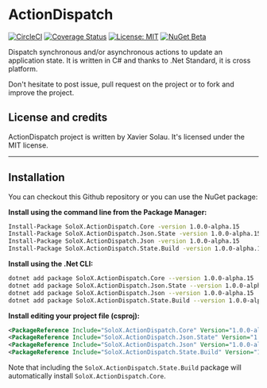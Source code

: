 # ActionDispatch
[![CircleCI](https://circleci.com/gh/xaviersolau/ActionDispatch.svg?style=svg)](https://circleci.com/gh/xaviersolau/ActionDispatch)
[![Coverage Status](https://coveralls.io/repos/github/xaviersolau/ActionDispatch/badge.svg?branch=master)](https://coveralls.io/github/xaviersolau/ActionDispatch?branch=master)
[![License: MIT](https://img.shields.io/badge/License-MIT-blue.svg)](LICENSE)
[![NuGet Beta](https://img.shields.io/nuget/vpre/SoloX.ActionDispatch.Core.svg)](https://www.nuget.org/packages/SoloX.ActionDispatch.Core)

Dispatch synchronous and/or asynchronous actions to update an application state.
It is written in C# and thanks to .Net Standard, it is cross platform.

Don't hesitate to post issue, pull request on the project or to fork and improve the project.

## License and credits

ActionDispatch project is written by Xavier Solau. It's licensed under the MIT license.

 * * *

## Installation

You can checkout this Github repository or you can use the NuGet package:

**Install using the command line from the Package Manager:**
```bash
Install-Package SoloX.ActionDispatch.Core -version 1.0.0-alpha.15
Install-Package SoloX.ActionDispatch.Json.State -version 1.0.0-alpha.15
Install-Package SoloX.ActionDispatch.Json -version 1.0.0-alpha.15
Install-Package SoloX.ActionDispatch.State.Build -version 1.0.0-alpha.15
```

**Install using the .Net CLI:**
```bash
dotnet add package SoloX.ActionDispatch.Core --version 1.0.0-alpha.15
dotnet add package SoloX.ActionDispatch.Json.State --version 1.0.0-alpha.15
dotnet add package SoloX.ActionDispatch.Json --version 1.0.0-alpha.15
dotnet add package SoloX.ActionDispatch.State.Build --version 1.0.0-alpha.15
```

**Install editing your project file (csproj):**
```xml
<PackageReference Include="SoloX.ActionDispatch.Core" Version="1.0.0-alpha.15" />
<PackageReference Include="SoloX.ActionDispatch.Json.State" Version="1.0.0-alpha.15" />
<PackageReference Include="SoloX.ActionDispatch.Json" Version="1.0.0-alpha.15" />
<PackageReference Include="SoloX.ActionDispatch.State.Build" Version="1.0.0-alpha.15" />
```

Note that including the `SoloX.ActionDispatch.State.Build` package will automatically install `SoloX.ActionDispatch.Core`.

